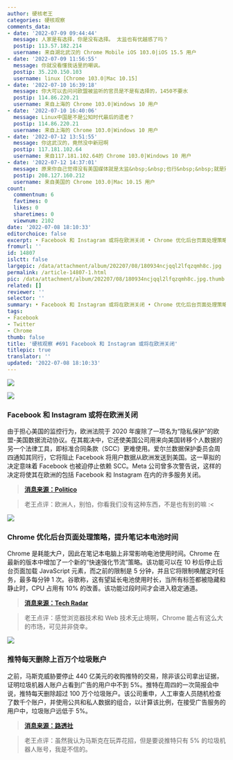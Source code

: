 ```yaml
---
author: 硬核老王
categories: 硬核观察
comments_data:
- date: '2022-07-09 09:44:44'
  message: 人家是有选择，你是没有选择。 太监也有优越感了吗？
  postip: 113.57.182.214
  username: 来自湖北武汉的 Chrome Mobile iOS 103.0|iOS 15.5 用户
- date: '2022-07-09 11:56:55'
  message: 你就没看懂我话里的嘲讽。
  postip: 35.220.150.103
  username: linux [Chrome 103.0|Mac 10.15]
- date: '2022-07-10 16:39:18'
  message: 你大可以去问问欧盟被监听的官员是不是有选择的，1450不要水
  postip: 114.86.220.21
  username: 来自上海的 Chrome 103.0|Windows 10 用户
- date: '2022-07-10 16:40:06'
  message: Linux中国是不是公知时代最后的遗老？
  postip: 114.86.220.21
  username: 来自上海的 Chrome 103.0|Windows 10 用户
- date: '2022-07-12 13:51:55'
  message: 你这武汉的，竟然没中新冠啊
  postip: 117.181.102.64
  username: 来自117.181.102.64的 Chrome 103.0|Windows 10 用户
- date: '2022-07-12 14:37:01'
  message: 原来你自己觉得没有美国媒体就是太监&nbsp;&nbsp;也行&nbsp;&nbsp;就是别带上其他人&nbsp;&nbsp;哈哈哈
  postip: 208.127.160.212
  username: 来自美国的 Chrome 103.0|Mac 10.15 用户
count:
  commentnum: 6
  favtimes: 0
  likes: 0
  sharetimes: 0
  viewnum: 2102
date: '2022-07-08 18:10:33'
editorchoice: false
excerpt: • Facebook 和 Instagram 或将在欧洲关闭 • Chrome 优化后台页面处理策略，提升笔记本电池时间 • 推特每天删除上百万个垃圾账户
fromurl: ''
id: 14807
islctt: false
largepic: /data/attachment/album/202207/08/180934ncjqql2lfqzqmh8c.jpg
permalink: /article-14807-1.html
pic: /data/attachment/album/202207/08/180934ncjqql2lfqzqmh8c.jpg.thumb.jpg
related: []
reviewer: ''
selector: ''
summary: • Facebook 和 Instagram 或将在欧洲关闭 • Chrome 优化后台页面处理策略，提升笔记本电池时间 • 推特每天删除上百万个垃圾账户
tags:
- Facebook
- Twitter
- Chrome
thumb: false
title: '硬核观察 #691 Facebook 和 Instagram 或将在欧洲关闭'
titlepic: true
translator: ''
updated: '2022-07-08 18:10:33'
---
```


![](/data/attachment/album/202207/08/180934ncjqql2lfqzqmh8c.jpg)


![](/data/attachment/album/202207/08/180947frewhyl1h1rljlj6.jpg)


### Facebook 和 Instagram 或将在欧洲关闭


由于担心美国的监控行为，欧洲法院于 2020 年废除了一项名为“隐私保护”的欧盟-美国数据流动协议。在其裁决中，它还使美国公司用来向美国转移个人数据的另一个法律工具，即标准合同条款（SCC）更难使用。爱尔兰数据保护委员会周四通知其同行，它将阻止 Facebook 将用户数据从欧洲发送到美国。这一草拟的决定意味着 Facebook 也被迫停止依赖 SCC。Meta 公司曾多次警告说，这样的决定将使其在欧洲的包括 Facebook 和 Instagram 在内的许多服务关闭。



> 
> **[消息来源：Politico](https://www.politico.eu/article/europe-faces-facebook-blackout-instagram-meta-data-protection/)**
> 
> 
> 



> 
> 老王点评：欧洲人，别怕，你看我们没有这种东西，不是也有别的嘛 :<
> 
> 
> 


![](/data/attachment/album/202207/08/180958ingklen9mvdfm685.jpg)


### Chrome 优化后台页面处理策略，提升笔记本电池时间


Chrome 是耗能大户，因此在笔记本电脑上非常影响电池使用时间。Chrome 在最新的版本中增加了一个新的“快速强化节流”策略。该功能可以在 10 秒后停止后台页面加载 JavaScript 元素，而之前的限制是 5 分钟，并且它将限制唤醒定时任务，最多每分钟 1 次。谷歌称，这有望延长电池使用时长，当所有标签都被隐藏和静止时，CPU 占用有 10% 的改善。该功能过段时间才会进入稳定通道。



> 
> **[消息来源：Tech Radar](https://www.techradar.com/news/googles-new-chrome-feature-could-boost-your-laptops-battery-for-free)**
> 
> 
> 



> 
> 老王点评：感觉浏览器技术和 Web 技术无止境啊，Chrome 能占有这么大的市场，可见并非侥幸。
> 
> 
> 


![](/data/attachment/album/202207/08/181014fko65vhv7oz2ocvx.jpg)


### 推特每天删除上百万个垃圾账户


之前，马斯克威胁要停止 440 亿美元的收购推特的交易，除非该公司拿出证据，证明垃圾机器人账户占看到广告的用户中不到 5%。推特在周四的一次简报会中说，推特每天删除超过 100 万个垃圾账户。该公司重申，人工审查人员随机检查了数千个账户，并使用公共和私人数据的组合，以计算该比例，在接受广告服务的用户中，垃圾账户远低于 5%。



> 
> **[消息来源：路透社](https://www.reuters.com/technology/twitter-says-it-removes-over-1-million-spam-accounts-each-day-2022-07-07/)**
> 
> 
> 



> 
> 老王点评：虽然我认为马斯克在玩弄花招，但是要说推特只有 5% 的垃圾机器人账号，我是不信的。
> 
> 
>